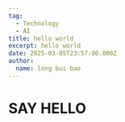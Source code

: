 ```yaml
---
tag:
  - Technology
  - AI
title: hello world
excerpt: hello world
date: 2025-03-05T23:57:00.000Z
author:
  name: long bui bao
---
```

# SAY HELLO